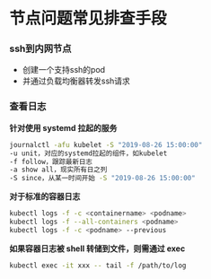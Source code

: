 # 节点问题常见排查手段

### ssh到内网节点

* 创建一个支持ssh的pod
* 并通过负载均衡器转发ssh请求



### 查看日志

**针对使用 systemd 拉起的服务**

```sh
journalctl -afu kubelet -S "2019-08-26 15:00:00"
-u unit，对应的systemd拉起的组件，如kubelet
-f follow，跟踪最新日志
-a show all，现实所有日之列
-S since，从某一时间开始 -S "2019-08-26 15:00:00"
```

**对于标准的容器日志**

```sh
kubectl logs -f -c <containername> <podname>
kubectl logs -f --all-containers <podname>
kubectl logs -f -c <podname> --previous
```

**如果容器日志被 shell 转储到文件，则需通过 exec**

```sh
kubectl exec -it xxx -- tail -f /path/to/log
```
